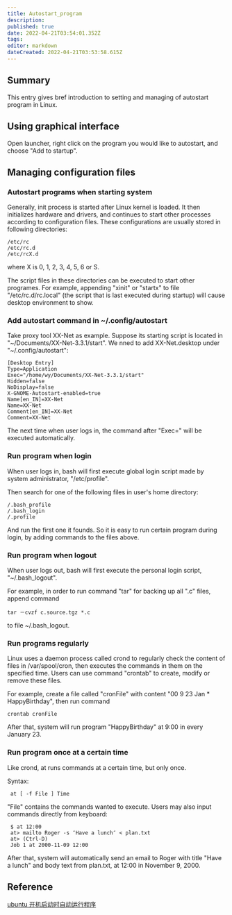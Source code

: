 ```yaml
---
title: Autostart_program
description: 
published: true
date: 2022-04-21T03:54:01.352Z
tags: 
editor: markdown
dateCreated: 2022-04-21T03:53:58.615Z
---
```




## Summary

This entry gives bref introduction to setting and managing of autostart program in Linux.

## Using graphical interface

Open launcher, right click on the program you would like to autostart, and choose "Add to startup".

## Managing configuration files

### Autostart programs when starting system

Generally, init process is started after Linux kernel is loaded. It then initializes hardware and drivers, and continues to start other processes according to configuration files. These configurations are usually stored in following directories:

    /etc/rc
    /etc/rc.d
    /etc/rcX.d

where X is 0, 1, 2, 3, 4, 5, 6 or S.

The script files in these directories can be executed to start other programes. For example, appending "xinit" or "startx" to file "/etc/rc.d/rc.local" (the script that is last executed during startup) will cause desktop environment to show.

### Add autostart command in ~/.config/autostart

Take proxy tool XX-Net as example. Suppose its starting script is located in "~/Documents/XX-Net-3.3.1/start". We nned to add XX-Net.desktop under "~/.config/autostart":

```
[Desktop Entry]
Type=Application
Exec="/home/wy/Documents/XX-Net-3.3.1/start"
Hidden=false
NoDisplay=false
X-GNOME-Autostart-enabled=true
Name[en_IN]=XX-Net
Name=XX-Net
Comment[en_IN]=XX-Net
Comment=XX-Net
```

The next time when user logs in, the command after  "Exec=" will be executed automatically.


### Run program when login

When user logs in, bash will first execute global login script made by system administrator, "/etc/profile".

Then search for one of the following files in user's home directory:

    /.bash_profile
    /.bash_login
    /.profile

And run the first one it founds. So it is easy to run certain program during login, by adding commands to the files above.

### Run program when logout

When user logs out, bash will first execute the personal login script, "~/.bash_logout".

For example, in order to run command "tar" for backing up all ".c" files, append command

    tar －cvzf c.source.tgz *.c

to file ~/.bash_logout.

### Run programs regularly

Linux uses a daemon process called crond to regularly check the content of files in /var/spool/cron, then executes the commands in them on the specified time. Users can use command "crontab" to create, modify or remove these files.

For example, create a file called "cronFile" with content "00 9 23 Jan * HappyBirthday", then run command

    crontab cronFile

After that, system will run program "HappyBirthday" at 9:00 in every January 23.

### Run program once at a certain time

Like crond, at runs commands at a certain time, but only once.

Syntax:

     at [ -f File ] Time

"File" contains the commands wanted to execute. Users may also input commands directly from keyboard:

     $ at 12:00
     at> mailto Roger -s ″Have a lunch″ < plan.txt
     at> (Ctrl-D)
     Job 1 at 2000-11-09 12:00

After that, system will automatically send an email to Roger with title "Have a lunch" and body text from plan.txt, at 12:00 in November 9, 2000.

## Reference

[ubuntu 开机启动时自动运行程序](http://m.oschina.net/blog/38766)